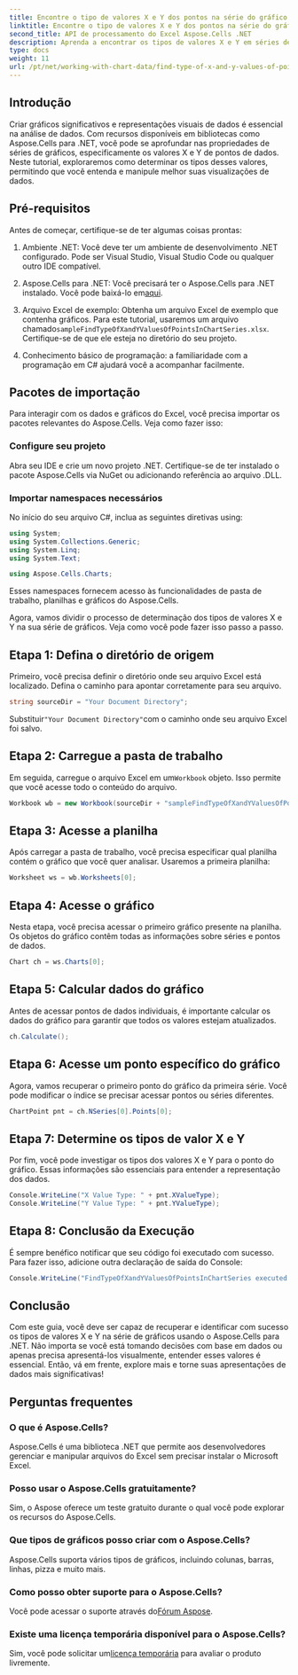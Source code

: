 ```yaml
---
title: Encontre o tipo de valores X e Y dos pontos na série do gráfico
linktitle: Encontre o tipo de valores X e Y dos pontos na série do gráfico
second_title: API de processamento do Excel Aspose.Cells .NET
description: Aprenda a encontrar os tipos de valores X e Y em séries de gráficos usando o Aspose.Cells para .NET com este guia detalhado e fácil de seguir.
type: docs
weight: 11
url: /pt/net/working-with-chart-data/find-type-of-x-and-y-values-of-points-in-chart-series/
---
```

## Introdução

Criar gráficos significativos e representações visuais de dados é essencial na análise de dados. Com recursos disponíveis em bibliotecas como Aspose.Cells para .NET, você pode se aprofundar nas propriedades de séries de gráficos, especificamente os valores X e Y de pontos de dados. Neste tutorial, exploraremos como determinar os tipos desses valores, permitindo que você entenda e manipule melhor suas visualizações de dados.

## Pré-requisitos

Antes de começar, certifique-se de ter algumas coisas prontas:

1. Ambiente .NET: Você deve ter um ambiente de desenvolvimento .NET configurado. Pode ser Visual Studio, Visual Studio Code ou qualquer outro IDE compatível.
   
2.  Aspose.Cells para .NET: Você precisará ter o Aspose.Cells para .NET instalado. Você pode baixá-lo em[aqui](https://releases.aspose.com/cells/net/).

3. Arquivo Excel de exemplo: Obtenha um arquivo Excel de exemplo que contenha gráficos. Para este tutorial, usaremos um arquivo chamado`sampleFindTypeOfXandYValuesOfPointsInChartSeries.xlsx`. Certifique-se de que ele esteja no diretório do seu projeto.

4. Conhecimento básico de programação: a familiaridade com a programação em C# ajudará você a acompanhar facilmente.

## Pacotes de importação

Para interagir com os dados e gráficos do Excel, você precisa importar os pacotes relevantes do Aspose.Cells. Veja como fazer isso:

### Configure seu projeto

Abra seu IDE e crie um novo projeto .NET. Certifique-se de ter instalado o pacote Aspose.Cells via NuGet ou adicionando referência ao arquivo .DLL.

### Importar namespaces necessários

No início do seu arquivo C#, inclua as seguintes diretivas using:

```csharp
using System;
using System.Collections.Generic;
using System.Linq;
using System.Text;

using Aspose.Cells.Charts;
```

Esses namespaces fornecem acesso às funcionalidades de pasta de trabalho, planilhas e gráficos do Aspose.Cells.

Agora, vamos dividir o processo de determinação dos tipos de valores X e Y na sua série de gráficos. Veja como você pode fazer isso passo a passo.

## Etapa 1: Defina o diretório de origem

Primeiro, você precisa definir o diretório onde seu arquivo Excel está localizado. Defina o caminho para apontar corretamente para seu arquivo.

```csharp
string sourceDir = "Your Document Directory";
```

 Substituir`"Your Document Directory"`com o caminho onde seu arquivo Excel foi salvo.

## Etapa 2: Carregue a pasta de trabalho

 Em seguida, carregue o arquivo Excel em um`Workbook` objeto. Isso permite que você acesse todo o conteúdo do arquivo.

```csharp
Workbook wb = new Workbook(sourceDir + "sampleFindTypeOfXandYValuesOfPointsInChartSeries.xlsx");
```

## Etapa 3: Acesse a planilha

Após carregar a pasta de trabalho, você precisa especificar qual planilha contém o gráfico que você quer analisar. Usaremos a primeira planilha:

```csharp
Worksheet ws = wb.Worksheets[0];
```

## Etapa 4: Acesse o gráfico

Nesta etapa, você precisa acessar o primeiro gráfico presente na planilha. Os objetos do gráfico contêm todas as informações sobre séries e pontos de dados.

```csharp
Chart ch = ws.Charts[0];
```

## Etapa 5: Calcular dados do gráfico

Antes de acessar pontos de dados individuais, é importante calcular os dados do gráfico para garantir que todos os valores estejam atualizados.

```csharp
ch.Calculate();
```

## Etapa 6: Acesse um ponto específico do gráfico

Agora, vamos recuperar o primeiro ponto do gráfico da primeira série. Você pode modificar o índice se precisar acessar pontos ou séries diferentes.

```csharp
ChartPoint pnt = ch.NSeries[0].Points[0];
```

## Etapa 7: Determine os tipos de valor X e Y

Por fim, você pode investigar os tipos dos valores X e Y para o ponto do gráfico. Essas informações são essenciais para entender a representação dos dados.

```csharp
Console.WriteLine("X Value Type: " + pnt.XValueType);
Console.WriteLine("Y Value Type: " + pnt.YValueType);
```

## Etapa 8: Conclusão da Execução

É sempre benéfico notificar que seu código foi executado com sucesso. Para fazer isso, adicione outra declaração de saída do Console:

```csharp
Console.WriteLine("FindTypeOfXandYValuesOfPointsInChartSeries executed successfully.");
```

## Conclusão

Com este guia, você deve ser capaz de recuperar e identificar com sucesso os tipos de valores X e Y na série de gráficos usando o Aspose.Cells para .NET. Não importa se você está tomando decisões com base em dados ou apenas precisa apresentá-los visualmente, entender esses valores é essencial. Então, vá em frente, explore mais e torne suas apresentações de dados mais significativas!

## Perguntas frequentes

### O que é Aspose.Cells?
Aspose.Cells é uma biblioteca .NET que permite aos desenvolvedores gerenciar e manipular arquivos do Excel sem precisar instalar o Microsoft Excel.

### Posso usar o Aspose.Cells gratuitamente?
Sim, o Aspose oferece um teste gratuito durante o qual você pode explorar os recursos do Aspose.Cells.

### Que tipos de gráficos posso criar com o Aspose.Cells?
Aspose.Cells suporta vários tipos de gráficos, incluindo colunas, barras, linhas, pizza e muito mais.

### Como posso obter suporte para o Aspose.Cells?
 Você pode acessar o suporte através do[Fórum Aspose](https://forum.aspose.com/c/cells/9).

### Existe uma licença temporária disponível para o Aspose.Cells?
 Sim, você pode solicitar um[licença temporária](https://purchase.aspose.com/temporary-license/) para avaliar o produto livremente.